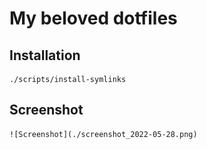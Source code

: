 # My beloved dotfiles

## Installation

    ./scripts/install-symlinks

## Screenshot

    ![Screenshot](./screenshot_2022-05-28.png)
